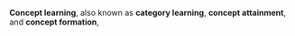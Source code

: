 **Concept learning**, also known as **category learning**, **concept attainment**, and **concept formation**,